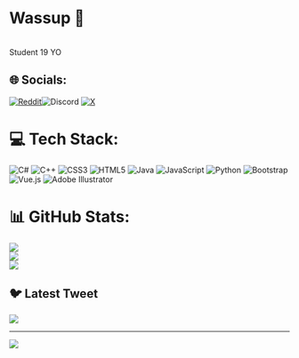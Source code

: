 # Wassup 👋
<br>Student 19 YO


## 🌐 Socials:
[![Reddit](https://img.shields.io/badge/Reddit-%23FF4500.svg?logo=Reddit&logoColor=white)](https://reddit.com/user/ZetMGC)![Discord](https://img.shields.io/badge/Discord-%237289DA.svg?logo=discord&logoColor=white) [![X](https://img.shields.io/badge/X-black.svg?logo=X&logoColor=white)](https://x.com/zetmgc)

# 💻 Tech Stack:
![C#](https://img.shields.io/badge/c%23-%23239120.svg?style=for-the-badge&logo=csharp&logoColor=white) ![C++](https://img.shields.io/badge/c++-%2300599C.svg?style=for-the-badge&logo=c%2B%2B&logoColor=white) ![CSS3](https://img.shields.io/badge/css3-%231572B6.svg?style=for-the-badge&logo=css3&logoColor=white) ![HTML5](https://img.shields.io/badge/html5-%23E34F26.svg?style=for-the-badge&logo=html5&logoColor=white) ![Java](https://img.shields.io/badge/java-%23ED8B00.svg?style=for-the-badge&logo=openjdk&logoColor=white) ![JavaScript](https://img.shields.io/badge/javascript-%23323330.svg?style=for-the-badge&logo=javascript&logoColor=%23F7DF1E) ![Python](https://img.shields.io/badge/python-3670A0?style=for-the-badge&logo=python&logoColor=ffdd54) ![Bootstrap](https://img.shields.io/badge/bootstrap-%238511FA.svg?style=for-the-badge&logo=bootstrap&logoColor=white) ![Vue.js](https://img.shields.io/badge/vue.js-%2335495e.svg?style=for-the-badge&logo=vuedotjs&logoColor=%234FC08D) ![Adobe Illustrator](https://img.shields.io/badge/adobe%20illustrator-%23FF9A00.svg?style=for-the-badge&logo=adobe%20illustrator&logoColor=white)
# 📊 GitHub Stats:
![](https://github-readme-stats.vercel.app/api?username=ZetMGC&theme=dark&hide_border=false&include_all_commits=true&count_private=true)<br/>
![](https://github-readme-streak-stats.herokuapp.com/?user=ZetMGC&theme=dark&hide_border=false)<br/>
![](https://github-readme-stats.vercel.app/api/top-langs/?username=ZetMGC&theme=dark&hide_border=false&include_all_commits=true&count_private=true&layout=compact)

## 🐦 Latest Tweet
[![](https://gtce.itsvg.in/api?username=ZetMGC)](https://github.com/VishwaGauravIn/github-twitter-card-embed)

---
[![](https://visitcount.itsvg.in/api?id=ZetMGC&icon=0&color=0)](https://visitcount.itsvg.in)

<!-- Proudly created with GPRM ( https://gprm.itsvg.in ) -->
